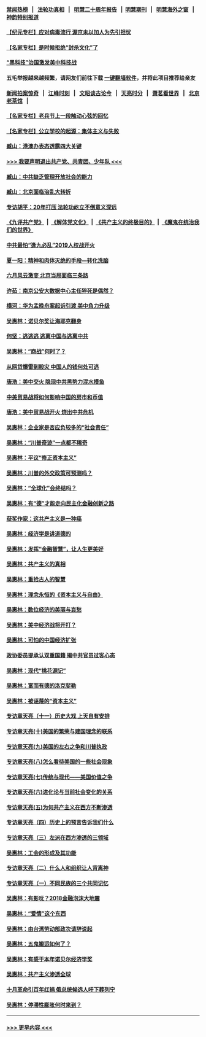 #### [禁闻热榜](热点新闻.md?=0)  &nbsp;&nbsp;|&nbsp;&nbsp; [法轮功真相](https://github.com/gfw-breaker/truth/blob/master/README.md?=0) &nbsp;&nbsp;|&nbsp;&nbsp; [明慧二十周年报告](https://github.com/gfw-breaker/mh-reports/blob/master/README.md?=0) &nbsp;&nbsp;|&nbsp;&nbsp;[明慧期刊](https://github.com/gfw-breaker/mh-qikan) &nbsp;&nbsp;|&nbsp;&nbsp; [明慧海外之窗](https://github.com/gfw-breaker/mh-news/blob/master/README.md?=0) &nbsp;&nbsp;|&nbsp;&nbsp; [神韵特别报道](https://github.com/gfw-breaker/mh-news/blob/master/shenyun.md?=0)
#### [【纪元专栏】应对病毒流行 渥京未以加人为先引担忧](../pages/nsc423/n11875714.md?t=03072031) 
#### [【名家专栏】是时候拒绝“封杀文化”了](../pages/nsc423/n11814093.md?t=03072031) 
#### [“黑科技”治国激发美中科技战](../pages/nsc423/n11638056.md?t=03072031) 
#### 五毛举报越来越频繁，请网友们前往下载 [一键翻墙软件](https://github.com/gfw-breaker/ssr-accounts)，并将此项目推荐给亲友
#### [新闻拍案惊奇](https://github.com/gfw-breaker/banned-news/blob/master/pages/link4.md) &nbsp;&nbsp;|&nbsp;&nbsp; [江峰时刻](https://github.com/gfw-breaker/banned-news/blob/master/pages/link4.md) &nbsp;&nbsp;|&nbsp;&nbsp; [文昭谈古论今](https://github.com/gfw-breaker/banned-news/blob/master/pages/link4.md) &nbsp;&nbsp;|&nbsp;&nbsp; [天亮时分](https://github.com/gfw-breaker/banned-news/blob/master/pages/link4.md) &nbsp;&nbsp;|&nbsp;&nbsp; [萧茗看世界](https://github.com/gfw-breaker/banned-news/blob/master/pages/link4.md) &nbsp;&nbsp;|&nbsp;&nbsp; [北京老茶馆](https://github.com/gfw-breaker/banned-news/blob/master/pages/link4.md) &nbsp;&nbsp;|&nbsp;&nbsp; 
#### [【名家专栏】老兵节上一段触动心弦的回忆](../pages/nsc423/n11646016.md?t=03072031) 
#### [【名家专栏】公立学校的起源：集体主义与失败](../pages/nsc423/n11601833.md?t=03072031) 
#### [臧山：港澳办表态透露四大关键](../pages/nsc423/n11421628.md?t=03072031) 
#### [>>> 我要声明退出共产党、共青团、少年队 <<<](https://github.com/begood0513/goodnews/blob/master/quit/letter.md) 
#### [臧山：中共缺乏管理开放社会的能力](../pages/nsc423/n11407457.md?t=03072031) 
#### [臧山：北京面临治乱大转折](../pages/nsc423/n11406895.md?t=03072031) 
#### [专访胡平：20年打压 法轮功屹立不倒意义深远](../pages/nsc423/n11398800.md?t=03072031) 
#### [《九评共产党》](https://github.com/begood0513/9ping.md/blob/master/README.md) &nbsp;|&nbsp; [《解体党文化》](../../../../jtdwh.md/blob/master/README.md)  &nbsp;|&nbsp; [《共产主义的终极目的》](../../../../gczydzjmd.md/blob/master/README.md) &nbsp;|&nbsp; [《魔鬼在统治我们的世界》](../../../../mgztzwmdsj.md/blob/master/README.md) 
#### [中共最怕“逢九必乱”2019人权战开火](../pages/nsc423/n11385248.md?t=03072031) 
#### [夏一阳：精神和肉体灭绝的手段—转化洗脑](../pages/nsc423/n11368250.md?t=03072031) 
#### [六月风云激变 北京当局面临三条路](../pages/nsc423/n11313668.md?t=03072031) 
#### [许茹：南京公安大数据中心主任猝死是偶然？](../pages/nsc423/n11064744.md?t=03072031) 
#### [横河：华为孟晚舟案起诉引渡 美中角力升级](../pages/nsc423/n11027230.md?t=03072031) 
#### [吴惠林：诺贝尔奖让海耶克翻身](../pages/nsc423/n10890049.md?t=03072031) 
#### [何坚：逃逃逃 逃离中国与逃离中共](../pages/nsc423/n10592891.md?t=03072031) 
#### [吴惠林：“商战”何时了？](../pages/nsc423/n10573558.md?t=03072031) 
#### [从网贷爆雷到股灾 中国人的钱何处可逃](../pages/nsc423/n10572800.md?t=03072031) 
#### [唐浩：美中交火 隐现中共黑势力混水摸鱼](../pages/nsc423/n10544040.md?t=03072031) 
#### [中美贸易战将如何影响中国的房市和币值](../pages/nsc423/n10543697.md?t=03072031) 
#### [唐浩：美中贸易战开火 烧出中共危机](../pages/nsc423/n10540126.md?t=03072031) 
#### [吴惠林：企业家是否应负较多的“社会责任”](../pages/nsc423/n10535022.md?t=03072031) 
#### [吴惠林：“川普奇迹”一点都不稀奇](../pages/nsc423/n10512808.md?t=03072031) 
#### [吴惠林：平议“修正资本主义”](../pages/nsc423/n10495724.md?t=03072031) 
#### [吴惠林：川普的外交政策可预测吗？](../pages/nsc423/n10462387.md?t=03072031) 
#### [吴惠林：“全球化”会终结吗？](../pages/nsc423/n10452838.md?t=03072031) 
#### [吴惠林：有“德”才能走向民主化金融创新之路](../pages/nsc423/n10432292.md?t=03072031) 
#### [获奖作家：这共产主义是一种癌](../pages/nsc423/n10431541.md?t=03072031) 
#### [吴惠林：经济学是讲道德的](../pages/nsc423/n10398014.md?t=03072031) 
#### [吴惠林：发挥“金融智慧”，让人生更美好](../pages/nsc423/n10375019.md?t=03072031) 
#### [吴惠林：共产主义的真相](../pages/nsc423/n10351394.md?t=03072031) 
#### [吴惠林：重拾古人的智慧](../pages/nsc423/n10337691.md?t=03072031) 
#### [吴惠林：理念永恒的《资本主义与自由》](../pages/nsc423/n10316274.md?t=03072031) 
#### [吴惠林：数位经济的美丽与哀愁](../pages/nsc423/n10292946.md?t=03072031) 
#### [吴惠林：美中经济战将开打？](../pages/nsc423/n10258825.md?t=03072031) 
#### [吴惠林：可怕的中国经济扩张](../pages/nsc423/n10219147.md?t=03072031) 
#### [政协委员提承认双重国籍 揭中共官员过客心态](../pages/nsc423/n10208809.md?t=03072031) 
#### [吴惠林：现代“桃花源记”](../pages/nsc423/n10185234.md?t=03072031) 
#### [吴惠林：富而有德的洛克斐勒](../pages/nsc423/n10142264.md?t=03072031) 
#### [吴惠林：被诬蔑的“资本主义”](../pages/nsc423/n10124816.md?t=03072031) 
#### [专访章天亮（十一）历史大戏 上天自有安排](../pages/nsc423/n10094905.md?t=03072031) 
#### [专访章天亮(十)美国的繁荣与建国理念的联系](../pages/nsc423/n10094899.md?t=03072031) 
#### [专访章天亮(九)美国的左右之争和川普执政](../pages/nsc423/n10094889.md?t=03072031) 
#### [专访章天亮(八)怎么看待美国的一些社会现象](../pages/nsc423/n10094857.md?t=03072031) 
#### [专访章天亮(七)传统与现代——美国价值之争](../pages/nsc423/n10093140.md?t=03072031) 
#### [专访章天亮(六)进化论与当前社会变化的关系](../pages/nsc423/n10092036.md?t=03072031) 
#### [专访章天亮(五)为何共产主义在西方不断渗透](../pages/nsc423/n10083620.md?t=03072031) 
#### [专访章天亮（四）历史上的预言告诉我们什么](../pages/nsc423/n10083606.md?t=03072031) 
#### [专访章天亮（三）左派在西方渗透的三领域](../pages/nsc423/n10081115.md?t=03072031) 
#### [吴惠林：工会的形成及其功能](../pages/nsc423/n10080633.md?t=03072031) 
#### [专访章天亮（二）什么人和组织让人背离神](../pages/nsc423/n10076637.md?t=03072031) 
#### [专访章天亮（一）不同民族的三个共同记忆](../pages/nsc423/n10074188.md?t=03072031) 
#### [吴惠林：有影呒？2018金融泡沫大地震](../pages/nsc423/n10040534.md?t=03072031) 
#### [吴惠林：“爱情”这个东西](../pages/nsc423/n10019423.md?t=03072031) 
#### [吴惠林：由台湾劳动部政次请辞说起](../pages/nsc423/n9979679.md?t=03072031) 
#### [吴惠林：五鬼搬运如何了？](../pages/nsc423/n9925338.md?t=03072031) 
#### [吴惠林：有感于本年诺贝尔经济学奖](../pages/nsc423/n9871883.md?t=03072031) 
#### [吴惠林：共产主义渗透全球](../pages/nsc423/n9812748.md?t=03072031) 
#### [十月革命引百年红祸 俄总统候选人吁下葬列宁](../pages/nsc423/n9810182.md?t=03072031) 
#### [吴惠林：停滞性膨胀何时来到？](../pages/nsc423/n9764136.md?t=03072031) 

----
#### [ >>> 更早内容 <<< ](../indexes/nsc423-earlier.md)
